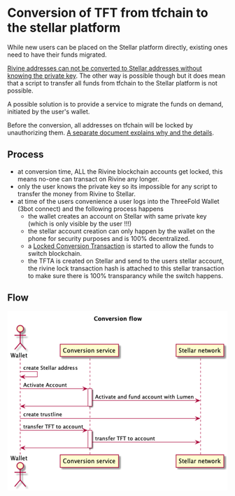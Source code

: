 # Conversion of TFT from tfchain to the stellar platform

While new users can be placed on the Stellar platform directly, existing ones need to have their funds migrated.

[Rivine addresses can not be converted to Stellar addresses without knowing the private key](https://github.com/threefoldtech/rivine/blob/master/research/stellar/examples/accounts/readme.md#rivine-key-conversion).
The other way is possible though but it does mean that a script to transfer all funds from tfchain to the Stellar platform is not possible.

A possible solution is to provide a service to migrate the funds on demand, initiated by the user's wallet.

Before the conversion, all addresses on tfchain will be locked by unauthorizing them. [A separate document explains why and the details](./locked_conversion_transaction.md).

## Process

- at conversion time, ALL the Rivine blockchain accounts get locked, this means no-one can transact on Rivine any longer.
- only the user knows the private key so its impossible for any script to transfer the money from Rivine to Stellar.
- at time of the users convenience a user logs into the ThreeFold Wallet (3bot connect) and the following process happens
    - the wallet creates an account on Stellar with same private key (which is only visible by the user !!!)
    - the stellar account creation can only happen by the wallet on the phone for security purposes and is 100% decentralized.
    - a [Locked Conversion Transaction]() is started to allow the funds to switch blockchain.
    - the TFTA is created on Stellar and send to the users stellar account, the rivine lock transaction hash is attached to this stellar transaction to make sure there is 100% transparancy while the switch happens.

## Flow

![Conversion sequence diagram](./conversionflow.png)
